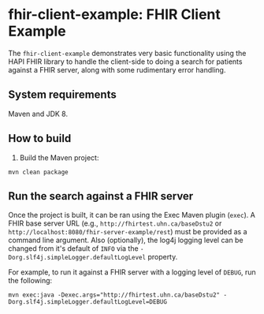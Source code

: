 # fhir-client-example: FHIR Client Example

The `fhir-client-example` demonstrates very basic functionality using the HAPI FHIR library to handle the client-side
to doing a search for patients against a FHIR server, along with some rudimentary error handling.

## System requirements

Maven and JDK 8.

## How to build

1. Build the Maven project:

```
mvn clean package
```

## Run the search against a FHIR server

Once the project is built, it can be ran using the Exec Maven plugin (`exec`).
A FHIR base server URL (e.g., `http://fhirtest.uhn.ca/baseDstu2` or `http://localhost:8080/fhir-server-example/rest`) must be provided as a command line argument.
Also (optionally), the log4j logging level can be changed from it's default of `INFO` via the `-Dorg.slf4j.simpleLogger.defaultLogLevel` property.

For example, to run it against a FHIR server with a logging level of `DEBUG`, run the following:

```
mvn exec:java -Dexec.args="http://fhirtest.uhn.ca/baseDstu2" -Dorg.slf4j.simpleLogger.defaultLogLevel=DEBUG
```
